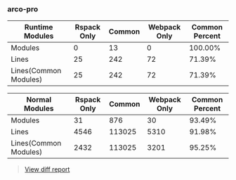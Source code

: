 ### arco-pro

| Runtime Modules       | Rspack Only | Common | Webpack Only | Common Percent | 
|-----------------------|-------------|--------|--------------|----------------| 
| Modules               | 0           | 13     | 0            | 100.00%        | 
| Lines                 | 25          | 242    | 72           | 71.39%         | 
| Lines(Common Modules) | 25          | 242    | 72           | 71.39%         | 


| Normal Modules        | Rspack Only | Common | Webpack Only | Common Percent | 
|-----------------------|-------------|--------|--------------|----------------| 
| Modules               | 31          | 876    | 30           | 93.49%         | 
| Lines                 | 4546        | 113025 | 5310         | 91.98%         | 
| Lines(Common Modules) | 2432        | 113025 | 3201         | 95.25%         | 


> [View diff report](https://web-infra-dev.github.io/rspack-report-website/diff/8760475899/diff_arco-pro.html)

